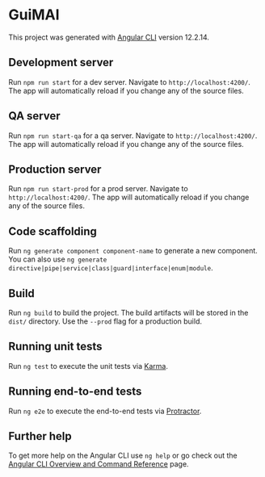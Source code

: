 # GuiMAI

This project was generated with [Angular CLI](https://github.com/angular/angular-cli) version 12.2.14.

## Development server

Run `npm run start` for a dev server. Navigate to `http://localhost:4200/`. The app will automatically reload if you change any of the source files.

## QA server

Run `npm run start-qa` for a qa server. Navigate to `http://localhost:4200/`. The app will automatically reload if you change any of the source files.

## Production server

Run `npm run start-prod` for a prod server. Navigate to `http://localhost:4200/`. The app will automatically reload if you change any of the source files.

## Code scaffolding

Run `ng generate component component-name` to generate a new component. You can also use `ng generate directive|pipe|service|class|guard|interface|enum|module`.

## Build

Run `ng build` to build the project. The build artifacts will be stored in the `dist/` directory. Use the `--prod` flag for a production build.

## Running unit tests

Run `ng test` to execute the unit tests via [Karma](https://karma-runner.github.io).

## Running end-to-end tests

Run `ng e2e` to execute the end-to-end tests via [Protractor](http://www.protractortest.org/).

## Further help

To get more help on the Angular CLI use `ng help` or go check out the [Angular CLI Overview and Command Reference](https://angular.io/cli) page.

